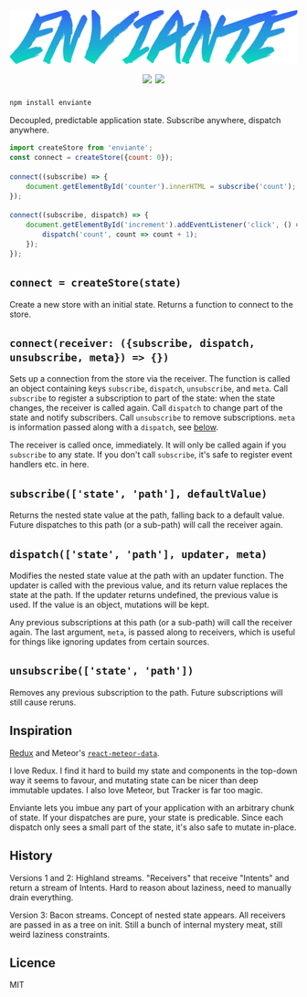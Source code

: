 <h1 align="center">
	<img src="/logo.png" width="600"><br>
	<a href="https://npmjs.org/package/enviante"><img src="https://badge.fury.io/js/enviante.svg"></a>
	<a href="https://travis-ci.org/quarterto/Enviante"><img src="https://travis-ci.org/quarterto/Enviante.svg"></a>
</h1>

```sh
npm install enviante
```

Decoupled, predictable application state. Subscribe anywhere, dispatch anywhere.

```js
import createStore from 'enviante';
const connect = createStore({count: 0});

connect((subscribe) => {
	document.getElementById('counter').innerHTML = subscribe('count');
});

connect((subscribe, dispatch) => {
	document.getElementById('increment').addEventListener('click', () => {		
		dispatch('count', count => count + 1);
	});
});

```

`connect = createStore(state)`
---

Create a new store with an initial state. Returns a function to connect to the store.

`connect(receiver: ({subscribe, dispatch, unsubscribe, meta}) => {})`
---

Sets up a connection from the store via the receiver. The function is called an object containing keys `subscribe`, `dispatch`, `unsubscribe`, and `meta`. Call `subscribe` to register a subscription to part of the state: when the state changes, the receiver is called again. Call `dispatch` to change part of the state and notify subscribers. Call `unsubscribe` to remove subscriptions. `meta` is information passed along with a `dispatch`, see [below](#dispatchstate-path-updater).

The receiver is called once, immediately. It will only be called again if you `subscribe` to any state. If you don't call `subscribe`, it's safe to register event handlers etc. in here.

`subscribe(['state', 'path'], defaultValue)`
---

Returns the nested state value at the path, falling back to a default value. Future dispatches to this path (or a sub-path) will call the receiver again.

`dispatch(['state', 'path'], updater, meta)`
---
Modifies the nested state value at the path with an updater function. The updater is called with the previous value, and its return value replaces the state at the path. If the updater returns undefined, the previous value is used. If the value is an object, mutations will be kept.

Any previous subscriptions at this path (or a sub-path) will call the receiver again. The last argument, `meta`, is passed along to receivers, which is useful for things like ignoring updates from certain sources.

`unsubscribe(['state', 'path'])`
---

Removes any previous subscription to the path. Future subscriptions will still cause reruns.

Inspiration
---

[Redux](https://github.com/react/redux) and Meteor's [`react-meteor-data`](https://atmospherejs.com/meteor/react-meteor-data).

I love Redux. I find it hard to build my state and components in the top-down way it seems to favour, and mutating state can be nicer than deep immutable updates. I also love Meteor, but Tracker is far too magic.

Enviante lets you imbue any part of your application with an arbitrary chunk of state. If your dispatches are pure, your state is predicable. Since each dispatch only sees a small part of the state, it's also safe to mutate in-place.

History
---

Versions 1 and 2: Highland streams. "Receivers" that receive "Intents" and return a stream of Intents. Hard to reason about laziness, need to manually drain everything.

Version 3: Bacon streams. Concept of nested state appears. All receivers are passed in as a tree on init. Still a bunch of internal mystery meat, still weird laziness constraints.

Licence
---
MIT

